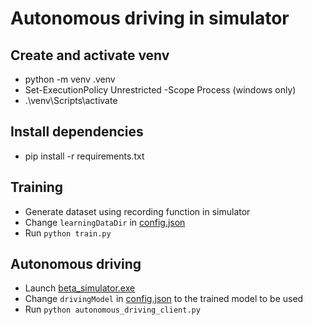 # Autonomous driving in simulator

## Create and activate venv

- python -m venv .venv
- Set-ExecutionPolicy Unrestricted -Scope Process (windows only)
- .\venv\Scripts\activate

## Install dependencies

- pip install -r requirements.txt

## Training

- Generate dataset using recording function in simulator
- Change `learningDataDir` in [config.json](config.json)
- Run `python train.py`

## Autonomous driving

- Launch [beta_simulator.exe](simulator/beta_simulator.exe)
- Change `drivingModel` in [config.json](config.json) to the trained model to be used
- Run `python autonomous_driving_client.py`
